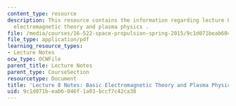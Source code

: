 ```yaml
---
content_type: resource
description: This resource contains the information regarding lecture 8 notes basic
  electromagnetic theory and plasma physics .
file: /media/courses/16-522-space-propulsion-spring-2015/9c1d071beab6046f1a03bccf7c42ca38_MIT16_522S15_Lecture8.pdf
file_type: application/pdf
learning_resource_types:
- Lecture Notes
ocw_type: OCWFile
parent_title: Lecture Notes
parent_type: CourseSection
resourcetype: Document
title: 'Lecture 8 Notes: Basic Electromagnetic Theory and Plasma Physics'
uid: 9c1d071b-eab6-046f-1a03-bccf7c42ca38
---
```

